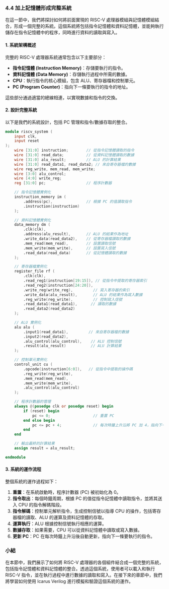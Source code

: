 ### 4.4 加上記憶體形成完整系統

在這一節中，我們將探討如何將前面實現的 RISC-V 處理器模組與記憶體模組結合，形成一個完整的系統。這個系統將包括指令記憶體和資料記憶體，並能夠執行儲存在指令記憶體中的程序，同時進行資料的讀取與寫入。

#### 1. 系統架構概述

完整的 RISC-V 處理器系統通常包含以下主要部分：

- **指令記憶體 (Instruction Memory)**：存儲要執行的指令。
- **資料記憶體 (Data Memory)**：存儲執行過程中所需的數據。
- **CPU**：執行指令的核心模組，包含 ALU、寄存器檔和控制單元。
- **PC (Program Counter)**：指向下一條要執行的指令的地址。

這些部分通過適當的總線相連，以實現數據和指令的交換。

#### 2. 設計完整系統

以下是我們的系統設計，包括 PC 管理和指令/數據存取的整合。

```verilog
module riscv_system (
    input clk,
    input reset
);
    wire [31:0] instruction;        // 從指令記憶體讀取的指令
    wire [31:0] read_data;          // 從資料記憶體讀取的數據
    wire [31:0] alu_result;         // ALU 的計算結果
    wire [31:0] read_data1, read_data2; // 來自寄存器檔的數據
    wire reg_write, mem_read, mem_write;
    wire [3:0] alu_control;
    wire [4:0] write_reg;
    reg [31:0] pc;                  // 程序計數器

    // 指令記憶體實例化
    instruction_memory im (
        .address(pc),               // 根據 PC 的值讀取指令
        .instruction(instruction)
    );

    // 資料記憶體實例化
    data_memory dm (
        .clk(clk),
        .address(alu_result),       // ALU 的結果作為地址
        .write_data(read_data2),    // 從寄存器檔讀取的數據
        .mem_read(mem_read),        // 設置讀取信號
        .mem_write(mem_write),      // 設置寫入信號
        .read_data(read_data)       // 從記憶體讀取的數據
    );

    // 寄存器檔實例化
    register_file rf (
        .clk(clk),
        .read_reg1(instruction[19:15]), // 從指令中提取的寄存器索引
        .read_reg2(instruction[24:20]),
        .write_reg(write_reg),         // 寫入寄存器的索引
        .write_data(alu_result),       // ALU 的結果作為寫入數據
        .reg_write(reg_write),         // 控制寫入信號
        .read_data1(read_data1),      // 讀取的數據
        .read_data2(read_data2)
    );

    // ALU 實例化
    alu alu (
        .input1(read_data1),         // 來自寄存器檔的數據
        .input2(read_data2),
        .alu_control(alu_control),    // ALU 控制信號
        .result(alu_result)           // ALU 計算結果
    );

    // 控制單元實例化
    control_unit cu (
        .opcode(instruction[6:0]),   // 從指令中提取的操作碼
        .reg_write(reg_write),
        .mem_read(mem_read),
        .mem_write(mem_write),
        .alu_control(alu_control)
    );

    // 程序計數器的管理
    always @(posedge clk or posedge reset) begin
        if (reset) begin
            pc <= 0;                   // 重置 PC
        end else begin
            pc <= pc + 4;              // 每次時鐘上升沿將 PC 加 4，指向下一條指令
        end
    end

    // 輸出最終的計算結果
    assign result = alu_result;

endmodule
```

#### 3. 系統的運作流程

整個系統的運作過程如下：

1. **重置**：在系統啟動時，程序計數器 (PC) 被初始化為 0。
2. **指令取出**：每個時鐘周期，根據 PC 的值從指令記憶體中讀取指令，並將其送入 CPU 的指令解碼階段。
3. **指令解碼**：控制單元解析指令，生成控制信號以指導 CPU 的操作，包括寄存器檔的讀取、ALU 的運算及資料記憶體的存取。
4. **運算執行**：ALU 根據控制信號執行相應的運算。
5. **數據存取**：如果需要，CPU 可以從資料記憶體中讀取或寫入數據。
6. **更新 PC**：PC 在每次時鐘上升沿後自動更新，指向下一條要執行的指令。

### 小結

在本節中，我們展示了如何將 RISC-V 處理器的各個組件結合成一個完整的系統，包括指令記憶體和資料記憶體的整合。透過這個系統，使用者可以載入和執行 RISC-V 指令，並在執行過程中進行數據的讀取和寫入。在接下來的章節中，我們將學習如何使用 Icarus Verilog 進行模擬和驗證這個系統的運作。
